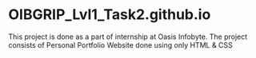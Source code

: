 # OIBGRIP_Lvl1_Task2.github.io
This project is done as a part of internship at Oasis Infobyte. The project consists of Personal Portfolio Website done using only HTML &amp; CSS

